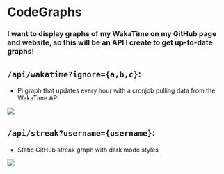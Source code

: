 # CodeGraphs

 ### I want to display graphs of my WakaTime on my GitHub page and website, so this will be an API I create to get up-to-date graphs!

## `/api/wakatime?ignore={a,b,c}`:
- Pi graph that updates every hour with a cronjob pulling data from the WakaTime API

<a href="https://graphs.insomnizac.xyz/api/wakatime" target="_blank">
<img src="https://graphs.insomnizac.xyz/api/wakatime?ignore=george&username=Insomnizac" />
</a>

## `/api/streak?username={username}`:
- Static GitHub streak graph with dark mode styles

<a href="https://graphs.insomnizac.xyz/api/streak?username=zrwaite" target="_blank">
<img src="https://graphs.insomnizac.xyz/api/streak?username=zrwaite" />
</a>
